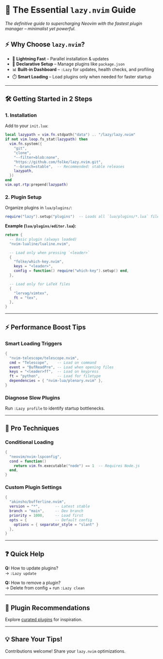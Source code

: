 # 🚀 The Essential `lazy.nvim` Guide

_The definitive guide to supercharging Neovim with the fastest plugin manager – minimalist yet powerful._

## ⚡ **Why Choose `lazy.nvim`?**

- 🚀 **Lightning Fast** – Parallel installation & updates
- 🧩 **Declarative Setup** – Manage plugins like `package.json`
- 📊 **Built-in Dashboard** – `:Lazy` for updates, health checks, and profiling
- ⏱️ **Smart Loading** – Load plugins only when needed for faster startup

---

## 🛠️ **Getting Started in 2 Steps**

### 1. **Installation**

Add to your `init.lua`:

```lua
local lazypath = vim.fn.stdpath("data") .. "/lazy/lazy.nvim"
if not vim.loop.fs_stat(lazypath) then
  vim.fn.system({
    "git",
    "clone",
    "--filter=blob:none",
    "https://github.com/folke/lazy.nvim.git",
    "--branch=stable",  -- Recommended: stable releases
    lazypath,
  })
end
vim.opt.rtp:prepend(lazypath)
```

### 2. **Plugin Setup**

Organize plugins in `lua/plugins/`:

```lua
require("lazy").setup("plugins")  -- Loads all `lua/plugins/*.lua` files
```

**Example (`lua/plugins/editor.lua`):**

```lua
return {
  -- Basic plugin (always loaded)
  "nvim-lualine/lualine.nvim",

  -- Load only when pressing `<leader>`
  {
    "folke/which-key.nvim",
    keys = "<leader>",
    config = function() require("which-key").setup() end,
  },

  -- Load only for LaTeX files
  {
    "lervag/vimtex",
    ft = "tex",
  },
}
```

---

## ⚡ **Performance Boost Tips**

### **Smart Loading Triggers**

```lua
{
  "nvim-telescope/telescope.nvim",
  cmd = "Telescope",    -- Load on command
  event = "BufReadPre", -- Load when opening files
  keys = "<leader>ff",  -- Load on keypress
  ft = "python",        -- Load for filetype
  dependencies = { "nvim-lua/plenary.nvim" },
}
```

### **Diagnose Slow Plugins**

Run `:Lazy profile` to identify startup bottlenecks.

---

## 🔧 **Pro Techniques**

### **Conditional Loading**

```lua
{
  "neovim/nvim-lspconfig",
  cond = function()
    return vim.fn.executable("node") == 1  -- Requires Node.js
  end,
}
```

### **Custom Plugin Settings**

```lua
{
  "akinsho/bufferline.nvim",
  version = "*",       -- Latest stable
  branch = "main",     -- Dev branch
  priority = 1000,     -- Load first
  opts = {             -- Default config
    options = { separator_style = "slant" }
  },
}
```

---

## ❓ **Quick Help**

**Q:** How to update plugins?  
→ `:Lazy update`

**Q:** How to remove a plugin?  
→ Delete from config + run `:Lazy clean`

---

## 🌟 **Plugin Recommendations**

Explore [curated plugins](https://www.lazyvim.org/plugins) for inspiration.

---

## 💡 **Share Your Tips!**

Contributions welcome! Share your `lazy.nvim` optimizations.
